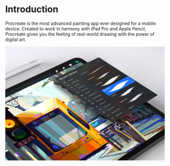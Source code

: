 # Introduction

Procreate is the most advanced painting app ever designed for a mobile device. Created to work in harmony with iPad Pro and Apple Pencil, Procreate gives you the feeling of real-world drawing with the power of digital art.

<img src=https://raw.githubusercontent.com/nbgibson/ProcreateHandbook/main/Assets/Introduction/Introduction_0.png>

